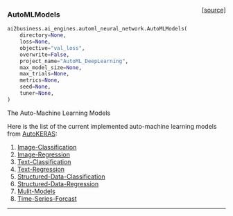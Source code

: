 <span style="float:right;">[[source]](https://github.com/ai2business/ai2business/blob/main/ai2business/ai_engines/automl_neural_network.py#L16)</span>

### AutoMLModels


```python
ai2business.ai_engines.automl_neural_network.AutoMLModels(
    directory=None,
    loss=None,
    objective="val_loss",
    overwrite=False,
    project_name="AutoML_DeepLearning",
    max_model_size=None,
    max_trials=None,
    metrics=None,
    seed=None,
    tuner=None,
)
```


The Auto-Machine Learning Models

Here is the list of the current implemented auto-machine learning models from [AutoKERAS](https://autokeras.com):

1. [Image-Classification](https://autokeras.com/tutorial/image_classification/)
2. [Image-Regression](https://autokeras.com/tutorial/image_regression/)
3. [Text-Classification](https://autokeras.com/tutorial/text_classification/)
4. [Text-Regression](https://autokeras.com/tutorial/text_regression/)
5. [Structured-Data-Classification](https://autokeras.com/tutorial/structured_data_classification/)
6. [Structured-Data-Regression](https://autokeras.com/tutorial/structured_data_regression/)
7. [Mulit-Models](https://autokeras.com/tutorial/multi/)
9. [Time-Series-Forcast](https://github.com/keras-team/autokeras/blob/9a6c49badad67a03d537de8cebbe6ea6eb66fa69/autokeras/tasks/time_series_forecaster.py)


----

